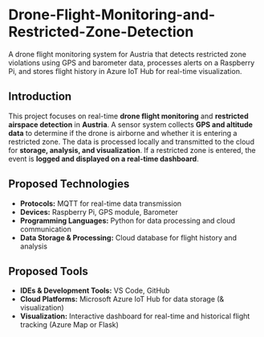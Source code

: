 # Drone-Flight-Monitoring-and-Restricted-Zone-Detection
A drone flight monitoring system for Austria that detects restricted zone violations using GPS and barometer data, processes alerts on a Raspberry Pi, and stores flight history in Azure IoT Hub for real-time visualization.



## Introduction  
This project focuses on real-time **drone flight monitoring** and **restricted airspace detection** in **Austria**. A sensor system collects **GPS and altitude data** to determine if the drone is airborne and whether it is entering a restricted zone. The data is processed locally and transmitted to the cloud for **storage, analysis, and visualization**. If a restricted zone is entered, the event is **logged and displayed on a real-time dashboard**.

## Proposed Technologies  
- **Protocols:** MQTT for real-time data transmission  
- **Devices:** Raspberry Pi, GPS module, Barometer  
- **Programming Languages:** Python for data processing and cloud communication  
- **Data Storage & Processing:** Cloud database for flight history and analysis  

## Proposed Tools  
- **IDEs & Development Tools:** VS Code, GitHub  
- **Cloud Platforms:** Microsoft Azure IoT Hub for data storage (& visualization)  
- **Visualization:** Interactive dashboard for real-time and historical flight tracking (Azure Map or Flask)
